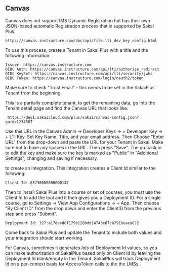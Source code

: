Canvas
------

Canvas does not support IMS Dynamic Registration but has their own JSON-based
automatic Registration process that is supported by Sakai Plus.

    https://canvas.instructure.com/doc/api/file.lti_dev_key_config.html

To use this process, create a Tenant in Sakai Plus with a title and the following
information:

    Issuer: https://canvas.instructure.com
    OIDC Auth: https://canvas.instructure.com/api/lti/authorize_redirect
    OIDC KeySet: https://canvas.instructure.com/api/lti/security/jwks
    OIDC Token: https://canvas.instructure.com/login/oauth2/token

Make sure to check "Trust Email" - this needs to be set in the SakaiPlus Tenant
from the beginning.

This is a partially complete tenant, to get the remaining data, go into
the Tenant detail page and find the Canvas URL that looks like:

     https://dev1.sakaicloud.com/plus/sakai/canvas-config.json?guid=1234567

Use this URL in the Canvas Admin -> Developer Keys -> + Developer Key -> + LTI Key.
Set Key Name, Title, and your email address.  Then Choose "Enter URL" from the drop-down
and paste the URL for your Tenant in Sakai.  Make sure not to have any spaces in
the URL.  Then press "Save".  The go back in to edit the key and make sure the
key is marked as "Public" in "Additional Settings", changing and saving if necessary.

to create an integration.  This integration
creates a Client Id similar to the following:

    Client Id: 85730000000000147

Then to install Sakai Plus into a course or set of courses, you must use the
Client Id to add the tool and it then gives you a Deployment ID.
For a single course, go to Settings -> View App Configurations -> + App.  Then
choose "By Client ID" from the drop down and enter the ClientID from the previous
step and press "Submit".

    Deployment Id: 327:a17deed8f179b120bdd14743e67ca7916eaea622

Come back to Sakai Plus and update the Tenant to include both values and
your integration should start working.

For Canvas, sometimes it generates *lots* of Deployment Id values, so you
can make authorization of SakaiPlus based only on Client Id by leaving
the Deployment Id blank/empty in the Tenant.  SakaiPlus will track
Deployment Id on a per-context basis for AccessToken calls to the the LMSs.
